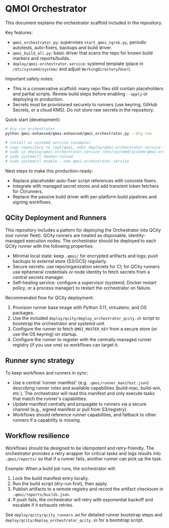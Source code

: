 # QMOI Orchestrator

This document explains the orchestrator scaffold included in the repository.

Key features:
- `qmoi_orchestrator.py`: supervises `start_qmoi_ngrok.py`, periodic autotests, auto-fixers, backups and build driver.
- `qmoi_build_all.py`: basic driver that scans the repo for known build markers and reports/builds.
- `deploy/qmoi-orchestrator.service`: systemd template (place in `/etc/systemd/system/` and adjust `WorkingDirectory`/`User`).

Important safety notes:
- This is a conservative scaffold: many repo files still contain placeholders and partial scripts. Review build steps before enabling `--apply` or deploying to production.
- Secrets must be provisioned securely to runners (use keyring, GitHub Secrets, or a cloud KMS). Do not store raw secrets in the repository.

Quick start (development):
```bash
# dry-run orchestrator
python qmoi-enhanced/qmoi-enhanced/qmoi_orchestrator.py --dry-run

# install as systemd service (example)
# copy repository to /opt/qmoi, edit deploy/qmoi-orchestrator.service to set User and WorkingDirectory
# sudo cp deploy/qmoi-orchestrator.service /etc/systemd/system/qmoi-orchestrator.service
# sudo systemctl daemon-reload
# sudo systemctl enable --now qmoi-orchestrator.service
```

Next steps to make this production-ready:
- Replace placeholder auto-fixer script references with concrete fixers.
- Integrate with managed secret stores and add transient token fetchers for CI/runners.
- Replace the passive build driver with per-platform build pipelines and signing workflows.

QCity Deployment and Runners
----------------------------

This repository includes a pattern for deploying the Orchestrator into QCity (our runner fleet). QCity runners are treated as disposable, identity-managed execution nodes. The orchestrator should be deployed to each QCity runner with the following properties:

- Minimal local state: keep `.qmoi/` for encrypted artifacts and logs; push backups to external store (S3/GCS) regularly.
- Secure secrets: use repo/organization secrets for CI; for QCity runners use ephemeral credentials or node identity to fetch secrets from a central secrets manager.
- Self-healing service: configure a supervisor (systemd, Docker restart policy, or a process manager) to restart the orchestrator on failure.

Recommended flow for QCity deployment:

1. Provision runner base image with Python 3.11, virtualenv, and OS packages.
2. Use the included `deploy/qcity/deploy_orchestrator_qcity.sh` script to bootstrap the orchestrator and systemd unit.
3. Configure the runner to fetch `QMOI_MASTER_KEY` from a secure store (or use the OS keyring) on startup.
4. Configure the runner to register with the centrally-managed runner registry (if you use one) so workflows can target it.

Runner sync strategy
--------------------

To keep workflows and runners in sync:

- Use a central 'runner manifest' (e.g. `.qmoi/runner_manifest.json`) describing runner roles and available capabilities (build-mac, build-win, etc.). The orchestrator will read this manifest and only execute tasks that match the runner's capabilities.
- Update manifest centrally and propagate to runners via a secure channel (e.g., signed manifest or pull from S3/registry).
- Workflows should reference runner capabilities, and fallback to other runners if a capability is missing.

Workflow resilience
-------------------

Workflows should be designed to be idempotent and retry-friendly. The orchestrator provides a retry wrapper for critical tasks and logs results into `.qmoi/reports/` so that if a runner fails, another runner can pick up the task.

Example: When a build job runs, the orchestrator will:

1. Lock the build manifest entry locally.
2. Run the build script (dry-run first), then apply.
3. Publish artifacts to a remote registry and record the artifact checksum in `.qmoi/reports/builds.json`.
4. If push fails, the orchestrator will retry with exponential backoff and escalate if it exhausts retries.

See `deploy/qcity/qcity_runners.md` for detailed runner bootstrap steps and `deploy/qcity/deploy_orchestrator_qcity.sh` for a bootstrap script.
